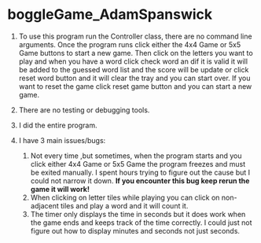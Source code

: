 # boggleGame_AdamSpanswick

1. To use this program run the Controller class, there are no command line arguments. Once the program runs
   click either the 4x4 Game or 5x5 Game buttons to start a new game. Then click on the letters you want to
   play and when you have a word click check word an dif it is valid it will be added to the guessed word list
   and the score will be update or click reset word button and it will clear the tray and you can start over.
   If you want to reset the game click reset game button and you can start a new game.

2. There are no testing or debugging tools.

3. I did the entire program.

4. I have 3 main issues/bugs:
   1. Not every time ,but sometimes, when the program starts and you click either 4x4 Game or
      5x5 Game the program freezes and must be exited manually. I spent hours trying to figure
      out the cause but I could not narrow it down.  **If you encounter this bug keep rerun the game it will work!**
   2. When clicking on letter tiles while playing you can click on non-adjacent tiles and play
      a word and it will count it.
   3. The timer only displays the time in seconds but it does work when the game ends and keeps
      track of the time correctly. I could just not figure out how to display minutes and seconds
      not just seconds.